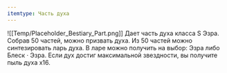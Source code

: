 ```yaml
---
itemtype: Часть духа
---
```

![[Temp/Placeholder_Bestiary_Part.png]]
Дает часть духа класса S Эзра. Собрав 50 частей, можно призвать духа. Из 50 частей можно синтезировать ларь духа. В ларе можно получить на выбор: Эзра либо Блеск · Эзра. Если дух достиг максимальной звездности, вы получите пыль духа х16.
